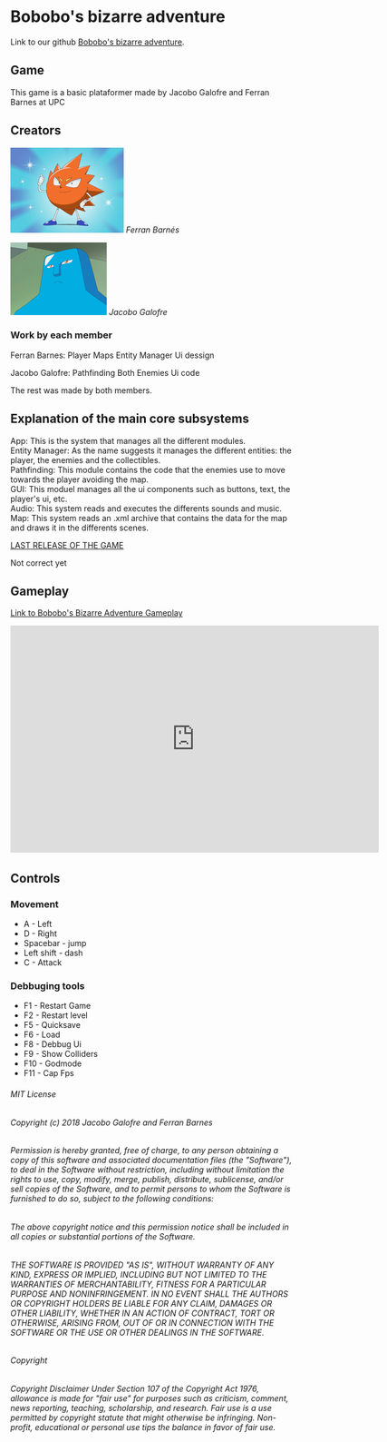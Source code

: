 <h1>Bobobo's bizarre adventure</h1>

<p>Link to our github <a href="https://github.com/sherzock/Bobobo-s-adventure">Bobobo's bizarre adventure</a>.</p>

<h2>Game</h2>

This game is a basic plataformer made by Jacobo Galofre and Ferran Barnes at UPC 


<h2>Creators</h2>

![alt Team](Webpage/Don_Patch.png)
<em>Ferran Barnés</em>

![alt Team](Webpage/Jelly_Jiggler.png)
<em>Jacobo Galofre</em>

<h3>Work by each member</h3>
Ferran Barnes:
Player
Maps
Entity Manager
Ui dessign

Jacobo Galofre:
Pathfinding
Both Enemies
Ui code

The rest was made by both members.

<h2>Explanation of the main core subsystems</h2>

App: This is the system that manages all the different modules.<br>
Entity Manager: As the name suggests it manages the different entities: the player, the enemies and the collectibles.<br>
Pathfinding: This module contains the code that the enemies use to move towards the player avoiding the map.<br>
GUI: This moduel manages all the ui components such as buttons, text, the player's ui, etc.<br>
Audio: This system reads and executes the differents sounds and music. <br>
Map: This system reads an .xml archive that contains the data for the map and draws it in the differents scenes.<br>

[LAST RELEASE OF THE GAME](https://github.com/sherzock/Bobobo-s-adventure)

Not correct yet

<h2>Gameplay</h2>

[Link to Bobobo's Bizarre Adventure Gameplay](https://www.youtube.com/embed/dQw4w9WgXcQ)

<iframe width="650" height="400" src="https://www.youtube.com/embed/dQw4w9WgXcQ" frameborder="0" allow="autoplay;encrypted-media" allowfullscreen></iframe>

<h2>Controls</h2>

<h3>Movement</h3>

<ul>
  <li>A - Left</li>
  <li>D - Right</li>
  <li>Spacebar - jump</li>
  <li>Left shift - dash</li>
  <li>C - Attack</li>
</ul> 

<h3>Debbuging tools</h3>

<ul>
  <li>F1 - Restart Game</li>
  <li>F2 - Restart level</li>
  <li>F5 - Quicksave</li>
  <li>F6 - Load</li>
  <li>F8 - Debbug Ui</li>
  <li>F9 - Show Colliders</li>
  <li>F10 - Godmode</li>
  <li>F11 - Cap Fps</li>
</ul> 

<h6>MIT License</h6>

<h6><em>Copyright (c) 2018 Jacobo Galofre and Ferran Barnes</em></h6>

<h6><em>Permission is hereby granted, free of charge, to any person obtaining a copy
of this software and associated documentation files (the "Software"), to deal
in the Software without restriction, including without limitation the rights
to use, copy, modify, merge, publish, distribute, sublicense, and/or sell
copies of the Software, and to permit persons to whom the Software is
furnished to do so, subject to the following conditions:</em></h6>

<h6><em>The above copyright notice and this permission notice shall be included in all
copies or substantial portions of the Software.</em></h6>

<h6><em>THE SOFTWARE IS PROVIDED "AS IS", WITHOUT WARRANTY OF ANY KIND, EXPRESS OR
IMPLIED, INCLUDING BUT NOT LIMITED TO THE WARRANTIES OF MERCHANTABILITY,
FITNESS FOR A PARTICULAR PURPOSE AND NONINFRINGEMENT. IN NO EVENT SHALL THE
AUTHORS OR COPYRIGHT HOLDERS BE LIABLE FOR ANY CLAIM, DAMAGES OR OTHER
LIABILITY, WHETHER IN AN ACTION OF CONTRACT, TORT OR OTHERWISE, ARISING FROM,
OUT OF OR IN CONNECTION WITH THE SOFTWARE OR THE USE OR OTHER DEALINGS IN THE
SOFTWARE.</em></h6>

<h6>Copyright</h6>
<h6><em>Copyright Disclaimer Under Section 107 of the Copyright Act 1976, allowance is made for "fair use" for purposes such as criticism, comment, news reporting, teaching, scholarship, and research. Fair use is a use permitted by copyright statute that might otherwise be infringing. Non-profit, educational or personal use tips the balance in favor of fair use.</em></h6>
